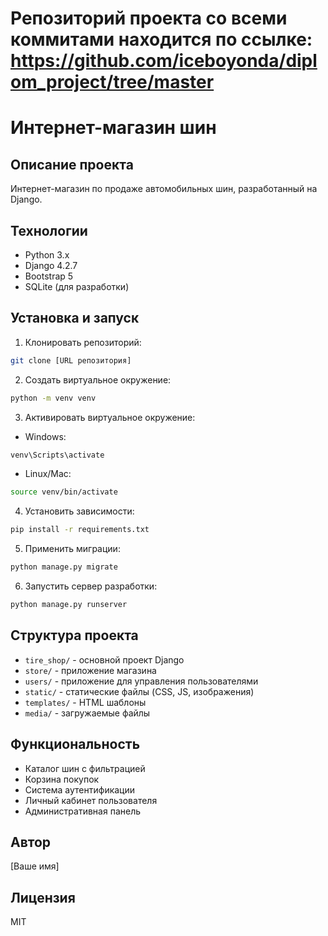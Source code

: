 # Репозиторий проекта со всеми коммитами находится по ссылке: https://github.com/iceboyonda/diplom_project/tree/master

# Интернет-магазин шин

## Описание проекта
Интернет-магазин по продаже автомобильных шин, разработанный на Django.

## Технологии
- Python 3.x
- Django 4.2.7
- Bootstrap 5
- SQLite (для разработки)

## Установка и запуск

1. Клонировать репозиторий:
```bash
git clone [URL репозитория]
```

2. Создать виртуальное окружение:
```bash
python -m venv venv
```

3. Активировать виртуальное окружение:
- Windows:
```bash
venv\Scripts\activate
```
- Linux/Mac:
```bash
source venv/bin/activate
```

4. Установить зависимости:
```bash
pip install -r requirements.txt
```

5. Применить миграции:
```bash
python manage.py migrate
```

6. Запустить сервер разработки:
```bash
python manage.py runserver
```

## Структура проекта
- `tire_shop/` - основной проект Django
- `store/` - приложение магазина
- `users/` - приложение для управления пользователями
- `static/` - статические файлы (CSS, JS, изображения)
- `templates/` - HTML шаблоны
- `media/` - загружаемые файлы

## Функциональность
- Каталог шин с фильтрацией
- Корзина покупок
- Система аутентификации
- Личный кабинет пользователя
- Административная панель

## Автор
[Ваше имя]

## Лицензия
MIT 
